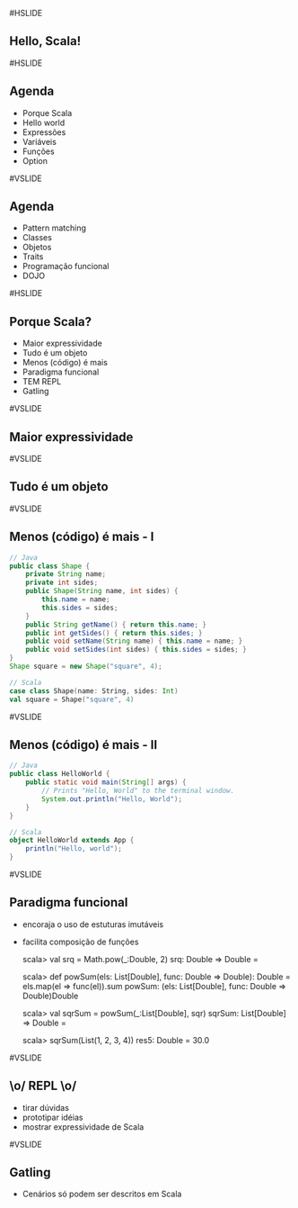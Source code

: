 #HSLIDE

## Hello, Scala!

#HSLIDE

## Agenda
- Porque Scala
- Hello world
- Expressões
- Variáveis
- Funções
- Option

#VSLIDE

## Agenda
- Pattern matching
- Classes
- Objetos
- Traits
- Programação funcional
- DOJO

#HSLIDE
## Porque Scala?

- Maior expressividade
- Tudo é um objeto
- Menos (código) é mais
- Paradigma funcional
- TEM REPL
- Gatling

#VSLIDE

## Maior expressividade

#VSLIDE

## Tudo é um objeto

#VSLIDE

## Menos (código) é mais - I
```Java
// Java
public class Shape {
    private String name;
    private int sides;
    public Shape(String name, int sides) {
        this.name = name;
        this.sides = sides;
    }
    public String getName() { return this.name; }
    public int getSides() { return this.sides; }
    public void setName(String name) { this.name = name; }
    public void setSides(int sides) { this.sides = sides; }
}
Shape square = new Shape("square", 4);
```
```Scala
// Scala
case class Shape(name: String, sides: Int)
val square = Shape("square", 4)
```
#VSLIDE

## Menos (código) é mais - II
```Java
// Java
public class HelloWorld {
    public static void main(String[] args) {
        // Prints "Hello, World" to the terminal window.
        System.out.println("Hello, World");
    }
}
```
```Scala
// Scala
object HelloWorld extends App {
    println("Hello, world");
}
```

#VSLIDE

## Paradigma funcional

- encoraja o uso de estuturas imutáveis
- facilita composição de funções

    scala> val srq = Math.pow(_:Double, 2)
    srq: Double => Double = <function1>

    scala> def powSum(els: List[Double], func: Double => Double): Double = els.map(el => func(el)).sum
    powSum: (els: List[Double], func: Double => Double)Double

    scala> val sqrSum = powSum(_:List[Double], sqr)
    sqrSum: List[Double] => Double = <function1>

    scala> sqrSum(List(1, 2, 3, 4))
    res5: Double = 30.0


#VSLIDE

##  \\o/ REPL \\o/

- tirar dúvidas
- prototipar idéias
- mostrar expressividade de Scala

#VSLIDE

## Gatling

- Cenários só podem ser descritos em Scala
